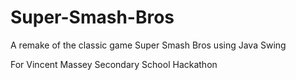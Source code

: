 # Super-Smash-Bros

A remake of the classic game Super Smash Bros using Java Swing

For Vincent Massey Secondary School Hackathon
